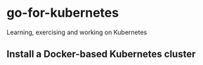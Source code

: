 # go-for-kubernetes
Learning, exercising and working on Kubernetes

## Install a Docker-based Kubernetes cluster
